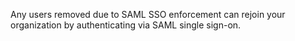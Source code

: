Any users removed due to SAML SSO enforcement can rejoin your organization by authenticating via SAML single sign-on.